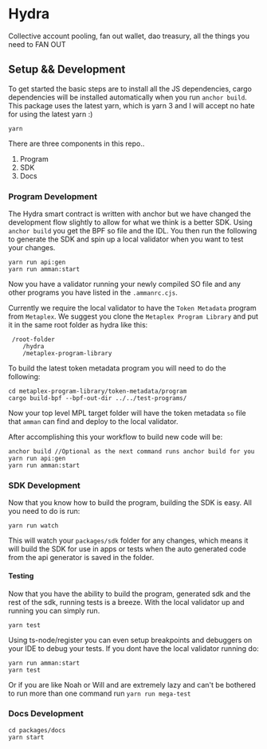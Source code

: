 # Hydra

Collective account pooling, fan out wallet, dao treasury, all the things you need to FAN OUT

## Setup && Development

To get started the basic steps are to install all the JS dependencies, cargo dependencies will be
installed automatically when you run `anchor build`. This package uses the latest yarn, which is
yarn 3 and I will accept no hate for using the latest yarn :)

```
yarn
```

There are three components in this repo..

1. Program
2. SDK
3. Docs

### Program Development

The Hydra smart contract is written with anchor but we have changed the development flow slightly to
allow for what we think is a better SDK. Using `anchor build` you get the BPF so file and the IDL.
You then run the following to generate the SDK and spin up a local validator when you want to test
your changes.

```shell
yarn run api:gen
yarn run amman:start
```

Now you have a validator running your newly compiled SO file and any other programs you have listed
in the `.ammanrc.cjs`.

Currently we require the local validator to have the `Token Metadata` program from `Metaplex`. We
suggest you clone the `Metaplex Program Library` and put it in the same root folder as hydra like
this:

```shell
 /root-folder
    /hydra
    /metaplex-program-library
```

To build the latest token metadata program you will need to do the following:

```shell
cd metaplex-program-library/token-metadata/program
cargo build-bpf --bpf-out-dir ../../test-programs/
```

Now your top level MPL target folder will have the token metadata `so` file that `amman` can find
and deploy to the local validator.

After accomplishing this your workflow to build new code will be:

```shell
anchor build //Optional as the next command runs anchor build for you
yarn run api:gen
yarn run amman:start
```

### SDK Development

Now that you know how to build the program, building the SDK is easy. All you need to do is run:

```shell
yarn run watch
```

This will watch your `packages/sdk` folder for any changes, which means it will build the SDK for
use in apps or tests when the auto generated code from the api generator is saved in the folder.

#### Testing

Now that you have the ability to build the program, generated sdk and the rest of the sdk, running
tests is a breeze. With the local validator up and running you can simply run.

```shell
yarn test
```

Using ts-node/register you can even setup breakpoints and debuggers on your IDE to debug your tests.
If you dont have the local validator running do:

```shell
yarn run amman:start
yarn test
```

Or if you are like Noah or Will and are extremely lazy and can't be bothered to run more than one
command run `yarn run mega-test`

### Docs Development

```shell
cd packages/docs
yarn start
```

